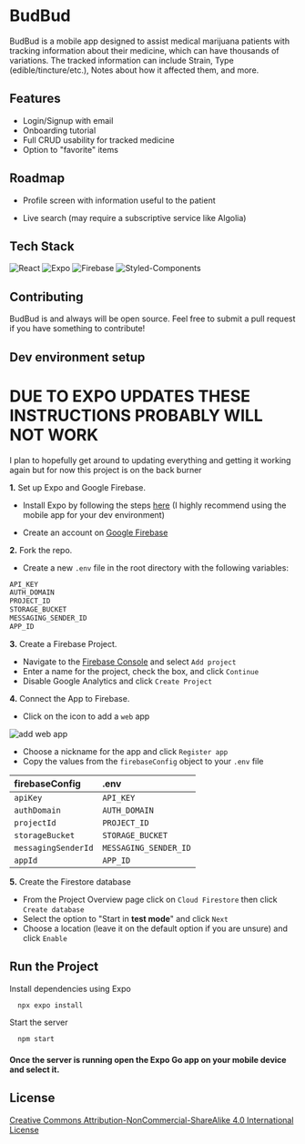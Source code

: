 
# BudBud

BudBud is a mobile app designed to assist medical marijuana patients with tracking information about their medicine, which can have thousands of variations. The tracked information can include Strain, Type (edible/tincture/etc.), Notes about how it affected them, and more.




## Features

- Login/Signup with email
- Onboarding tutorial
- Full CRUD usability for tracked medicine
- Option to "favorite" items


## Roadmap

- Profile screen with information useful to the patient

- Live search (may require a subscriptive service like Algolia)


## Tech Stack

![React](https://img.shields.io/badge/React%20Native-2E3440?style=for-the-badge&logo=react)
![Expo](https://img.shields.io/badge/Expo-2E3440?style=for-the-badge&logo=Expo)
![Firebase](https://img.shields.io/badge/Firebase-2E3440?style=for-the-badge&logo=firebase)
![Styled-Components](https://img.shields.io/badge/Styled%20Components-2E3440?style=for-the-badge&logo=styled-components)
## Contributing

BudBud is and always will be open source. Feel free to submit a pull request if you have something to contribute!

## Dev environment setup

# DUE TO EXPO UPDATES THESE INSTRUCTIONS PROBABLY WILL NOT WORK
I plan to hopefully get around to updating everything and getting it working again but for now this project is on the back burner



**1.** Set up Expo and Google Firebase.

- Install Expo by following the steps [here](https://docs.expo.dev/get-started/installation/) (I highly recommend using the mobile app for your dev environment)

- Create an account on [Google Firebase](https://firebase.google.com/)

**2.** Fork the repo.

- Create a new `.env` file in the root directory with the following variables:
```bash
API_KEY
AUTH_DOMAIN
PROJECT_ID
STORAGE_BUCKET
MESSAGING_SENDER_ID
APP_ID
```

**3.** Create a Firebase Project.

- Navigate to the [Firebase Console](https://console.firebase.google.com/) and select `Add project`
- Enter a name for the project, check the box, and click `Continue`
- Disable Google Analytics and click `Create Project` 

**4.** Connect the App to Firebase.

- Click on the icon to add a `web` app

![add web app](https://budbud-readme.s3.amazonaws.com/BudBudReadmeStuff/AddWebApp.png)
- Choose a nickname for the app and click `Register app`
- Copy the values from the `firebaseConfig` object to your `.env` file

| firebaseConfig | .env     |
| :-------- | :------- |
| `apiKey` | `API_KEY` |
| `authDomain` | `AUTH_DOMAIN` |
| `projectId` | `PROJECT_ID` |
| `storageBucket` | `STORAGE_BUCKET` |
| `messagingSenderId` | `MESSAGING_SENDER_ID` |
| `appId` | `APP_ID` |

**5.** Create the Firestore database

- From the Project Overview page click on `Cloud Firestore` then click `Create database`
- Select the option to "Start in **test mode**" and click `Next`
- Choose a location (leave it on the default option if you are unsure) and click `Enable`
    
## Run the Project

Install dependencies using Expo

```bash
  npx expo install
```

Start the server

```bash
  npm start
```

#### Once the server is running open the **Expo Go** app on your mobile device and select it.


## License

[Creative Commons Attribution-NonCommercial-ShareAlike 4.0 International License](http://creativecommons.org/licenses/by-nc-sa/4.0/)


